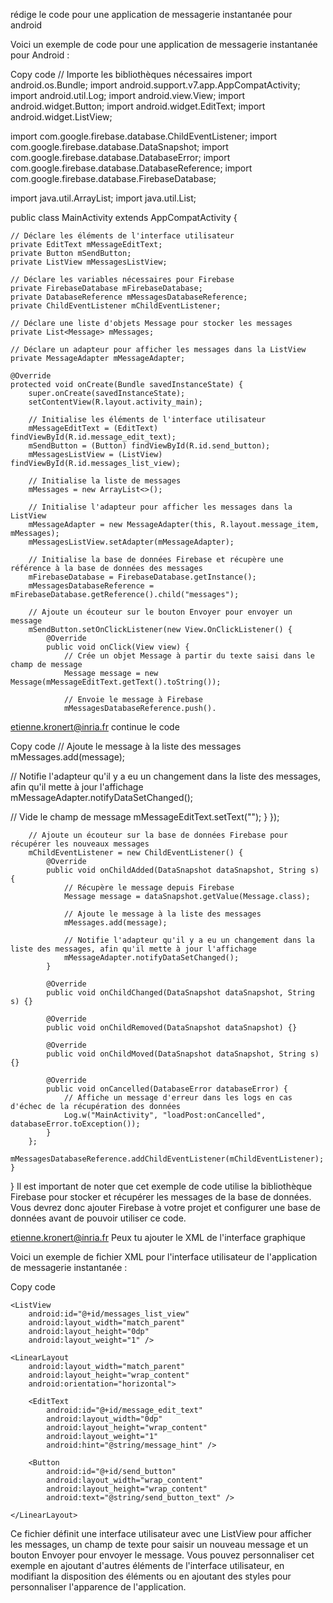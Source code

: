 rédige le code pour une application de messagerie instantanée pour android

Voici un exemple de code pour une application de messagerie instantanée pour Android :

Copy code
// Importe les bibliothèques nécessaires
import android.os.Bundle;
import android.support.v7.app.AppCompatActivity;
import android.util.Log;
import android.view.View;
import android.widget.Button;
import android.widget.EditText;
import android.widget.ListView;

import com.google.firebase.database.ChildEventListener;
import com.google.firebase.database.DataSnapshot;
import com.google.firebase.database.DatabaseError;
import com.google.firebase.database.DatabaseReference;
import com.google.firebase.database.FirebaseDatabase;

import java.util.ArrayList;
import java.util.List;

public class MainActivity extends AppCompatActivity {

    // Déclare les éléments de l'interface utilisateur
    private EditText mMessageEditText;
    private Button mSendButton;
    private ListView mMessagesListView;

    // Déclare les variables nécessaires pour Firebase
    private FirebaseDatabase mFirebaseDatabase;
    private DatabaseReference mMessagesDatabaseReference;
    private ChildEventListener mChildEventListener;

    // Déclare une liste d'objets Message pour stocker les messages
    private List<Message> mMessages;

    // Déclare un adapteur pour afficher les messages dans la ListView
    private MessageAdapter mMessageAdapter;

    @Override
    protected void onCreate(Bundle savedInstanceState) {
        super.onCreate(savedInstanceState);
        setContentView(R.layout.activity_main);

        // Initialise les éléments de l'interface utilisateur
        mMessageEditText = (EditText) findViewById(R.id.message_edit_text);
        mSendButton = (Button) findViewById(R.id.send_button);
        mMessagesListView = (ListView) findViewById(R.id.messages_list_view);

        // Initialise la liste de messages
        mMessages = new ArrayList<>();

        // Initialise l'adapteur pour afficher les messages dans la ListView
        mMessageAdapter = new MessageAdapter(this, R.layout.message_item, mMessages);
        mMessagesListView.setAdapter(mMessageAdapter);

        // Initialise la base de données Firebase et récupère une référence à la base de données des messages
        mFirebaseDatabase = FirebaseDatabase.getInstance();
        mMessagesDatabaseReference = mFirebaseDatabase.getReference().child("messages");

        // Ajoute un écouteur sur le bouton Envoyer pour envoyer un message
        mSendButton.setOnClickListener(new View.OnClickListener() {
            @Override
            public void onClick(View view) {
                // Crée un objet Message à partir du texte saisi dans le champ de message
                Message message = new Message(mMessageEditText.getText().toString());

                // Envoie le message à Firebase
                mMessagesDatabaseReference.push().



etienne.kronert@inria.fr
continue le code

Copy code
// Ajoute le message à la liste des messages
mMessages.add(message);

// Notifie l'adapteur qu'il y a eu un changement dans la liste des messages, afin qu'il mette à jour l'affichage
mMessageAdapter.notifyDataSetChanged();

// Vide le champ de message
mMessageEditText.setText("");
            }
        });

        // Ajoute un écouteur sur la base de données Firebase pour récupérer les nouveaux messages
        mChildEventListener = new ChildEventListener() {
            @Override
            public void onChildAdded(DataSnapshot dataSnapshot, String s) {
                // Récupère le message depuis Firebase
                Message message = dataSnapshot.getValue(Message.class);

                // Ajoute le message à la liste des messages
                mMessages.add(message);

                // Notifie l'adapteur qu'il y a eu un changement dans la liste des messages, afin qu'il mette à jour l'affichage
                mMessageAdapter.notifyDataSetChanged();
            }

            @Override
            public void onChildChanged(DataSnapshot dataSnapshot, String s) {}

            @Override
            public void onChildRemoved(DataSnapshot dataSnapshot) {}

            @Override
            public void onChildMoved(DataSnapshot dataSnapshot, String s) {}

            @Override
            public void onCancelled(DatabaseError databaseError) {
                // Affiche un message d'erreur dans les logs en cas d'échec de la récupération des données
                Log.w("MainActivity", "loadPost:onCancelled", databaseError.toException());
            }
        };
        mMessagesDatabaseReference.addChildEventListener(mChildEventListener);
    }
}
Il est important de noter que cet exemple de code utilise la bibliothèque Firebase pour stocker et récupérer les messages de la base de données. Vous devrez donc ajouter Firebase à votre projet et configurer une base de données avant de pouvoir utiliser ce code.




etienne.kronert@inria.fr
Peux tu ajouter le XML de l'interface graphique

Voici un exemple de fichier XML pour l'interface utilisateur de l'application de messagerie instantanée :

Copy code
<?xml version="1.0" encoding="utf-8"?>
<LinearLayout xmlns:android="http://schemas.android.com/apk/res/android"
    xmlns:tools="http://schemas.android.com/tools"
    android:layout_width="match_parent"
    android:layout_height="match_parent"
    android:orientation="vertical"
    tools:context=".MainActivity">

    <ListView
        android:id="@+id/messages_list_view"
        android:layout_width="match_parent"
        android:layout_height="0dp"
        android:layout_weight="1" />

    <LinearLayout
        android:layout_width="match_parent"
        android:layout_height="wrap_content"
        android:orientation="horizontal">

        <EditText
            android:id="@+id/message_edit_text"
            android:layout_width="0dp"
            android:layout_height="wrap_content"
            android:layout_weight="1"
            android:hint="@string/message_hint" />

        <Button
            android:id="@+id/send_button"
            android:layout_width="wrap_content"
            android:layout_height="wrap_content"
            android:text="@string/send_button_text" />

    </LinearLayout>

</LinearLayout>
Ce fichier définit une interface utilisateur avec une ListView pour afficher les messages, un champ de texte pour saisir un nouveau message et un bouton Envoyer pour envoyer le message. Vous pouvez personnaliser cet exemple en ajoutant d'autres éléments de l'interface utilisateur, en modifiant la disposition des éléments ou en ajoutant des styles pour personnaliser l'apparence de l'application.
